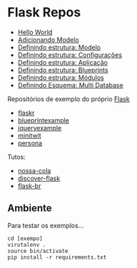 Flask Repos
===


+ [Hello World](https://github.com/flask-collection/hello-world)
+ [Adicionando Modelo](https://github.com/flask-collection/model-database)
+ [Definindo estrutura: Modelo](https://github.com/flask-collection/separando-model)
+ [Definindo estrutura: Configurações](https://github.com/flask-collection/separando-config)
+ [Definindo estrutura: Aplicação](https://github.com/flask-collection/separando-app)
+ [Definindo estrutura: Blueprints](https://github.com/flask-collection/blueprints)
+ [Definindo estrutura: Módulos](https://github.com/flask-collection/modulos)
+ [Definindo Esquema: Multi Database](https://github.com/flask-collection/multi-database)

Repositórios de exemplo do próprio [Flask](https://github.com/mitsuhiko/flask/tree/master/examples)

+ [flaskr](https://github.com/flask-collection/flaskr)
+ [blueprintexample](https://github.com/flask-collection/blueprintexample)
+ [jqueryexample](https://github.com/flask-collection/jqueryexample)
+ [minitwit](https://github.com/flask-collection/minitwit)
+ [persona](https://github.com/flask-collection/persona)


Tutos:

+ [nossa-cola](https://github.com/flask-collection/nossa-cola)
+ [discover-flask](https://github.com/flask-collection/discover-flask)
+ [flask-br](https://github.com/flask-collection/flask-br)




Ambiente
---

Para testar os exemplos...

    cd [exempo]
    virutalenv .
    source bin/activate
    pip install -r requirements.txt
